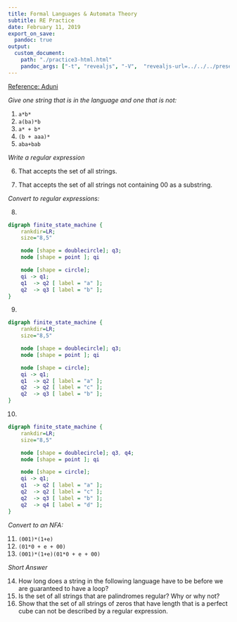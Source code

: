 ```yaml
---
title: Formal Languages & Automata Theory
subtitle: RE Practice
date: February 11, 2019
export_on_save:
  pandoc: true
output:
  custom_document:
    path: "./practice3-html.html"
    pandoc_args: ["-t", "revealjs", "-V",  "revealjs-url=../../../presentation/revealjs", "--standalone"]
---
```


[Reference: Aduni](http://www.aduni.org/courses/theory/courseware/handouts/Recitation_03.html)

*Give one string that is in the language and one that is not:*

1.  `a*b*`
2.  `a(ba)*b`
3.  `a* + b*`
4.  `(b + aaa)*`
5.  `aba+bab`

*Write a regular expression*

6.    That accepts the set of all strings.

7.    That accepts the set of all strings not containing 00 as a substring.



*Convert to regular expressions:*

8.
```dot
digraph finite_state_machine {
    rankdir=LR;
    size="8,5"

    node [shape = doublecircle]; q3;
    node [shape = point ]; qi

    node [shape = circle];
    qi -> q1;
    q1  -> q2 [ label = "a" ];
    q2  -> q3 [ label = "b" ];
}
```

9.
```dot
digraph finite_state_machine {
    rankdir=LR;
    size="8,5"

    node [shape = doublecircle]; q3;
    node [shape = point ]; qi

    node [shape = circle];
    qi -> q1;
    q1  -> q2 [ label = "a" ];
    q2  -> q2 [ label = "c" ];
    q2  -> q3 [ label = "b" ];
}
```


10.
```dot
digraph finite_state_machine {
    rankdir=LR;
    size="8,5"

    node [shape = doublecircle]; q3, q4;
    node [shape = point ]; qi

    node [shape = circle];
    qi -> q1;
    q1  -> q2 [ label = "a" ];
    q2  -> q2 [ label = "c" ];
    q2  -> q3 [ label = "b" ];
    q2  -> q4 [ label = "d" ];
}
```

*Convert to an NFA:*

11.  `(001)*(1+e)`
12.  `(01*0 + e + 00)`
13.  `(001)*(1+e)(01*0 + e + 00)`

*Short Answer*

14. How long does a string in the following language have to be before we are guaranteed to have a loop?
15. Is the set of all strings that are palindromes regular? Why or why not?
16. Show that the set of all strings of zeros that have length that is a perfect cube can not be described by a regular expression.

